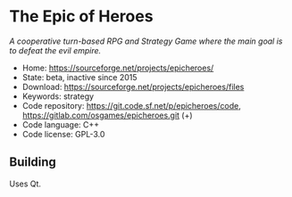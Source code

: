 # The Epic of Heroes

_A cooperative turn-based RPG and Strategy Game where the main goal is to defeat the evil empire._

- Home: https://sourceforge.net/projects/epicheroes/
- State: beta, inactive since 2015
- Download: https://sourceforge.net/projects/epicheroes/files
- Keywords: strategy
- Code repository: https://git.code.sf.net/p/epicheroes/code, https://gitlab.com/osgames/epicheroes.git (+)
- Code language: C++
- Code license: GPL-3.0

## Building

Uses Qt.
